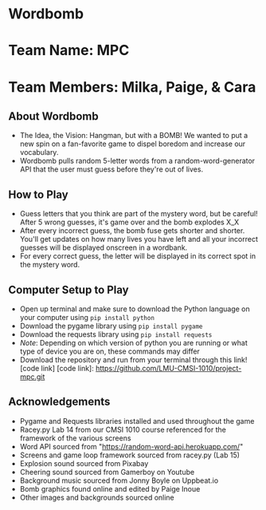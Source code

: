 # Wordbomb
# Team Name: MPC
# Team Members: Milka, Paige, & Cara

## About Wordbomb
- The Idea, the Vision: Hangman, but with a BOMB! We wanted to put a new spin on a fan-favorite game to dispel boredom and increase our vocabulary.
- Wordbomb pulls random 5-letter words from a random-word-generator API that the user must guess before they're out of lives.

## How to Play
- Guess letters that you think are part of the mystery word, but be careful! After 5 wrong guesses, it's game over and the bomb explodes X_X
- After every incorrect guess, the bomb fuse gets shorter and shorter. You'll get updates on how many lives you have left and all your incorrect guesses will be displayed onscreen in a wordbank.
- For every correct guess, the letter will be displayed in its correct spot in the mystery word.

## Computer Setup to Play
- Open up terminal and make sure to download the Python language on your computer using `pip install python`
- Download the pygame library using `pip install pygame`
- Download the requests library using `pip install requests`
- *Note*: Depending on which version of python you are running or what type of device you are on, these commands may differ
- Download the repository and run from your terminal through this link![code link]
[code link]: https://github.com/LMU-CMSI-1010/project-mpc.git

## Acknowledgements
- Pygame and Requests libraries installed and used throughout the game
- Racey.py Lab 14 from our CMSI 1010 course referenced for the framework of the various screens
- Word API sourced from "https://random-word-api.herokuapp.com/"
- Screens and game loop framework sourced from racey.py (Lab 15)
- Explosion sound sourced from Pixabay
- Cheering sound sourced from Gamerboy on Youtube
- Background music sourced from Jonny Boyle on Uppbeat.io
- Bomb graphics found online and edited by Paige Inoue
- Other images and backgrounds sourced online

